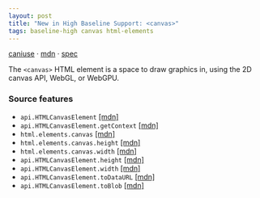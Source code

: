 ```yaml
---
layout: post
title: "New in High Baseline Support: <canvas>"
tags: baseline-high canvas html-elements
---
```


[caniuse](https://caniuse.com/?search=canvas) · [mdn](https://developer.mozilla.org/en-US/search?q=<canvas>) · [spec](https://html.spec.whatwg.org/multipage/canvas.html#canvas)

The `<canvas>` HTML element is a space to draw graphics in, using the 2D canvas API, WebGL, or WebGPU.

### Source features

- ``api.HTMLCanvasElement`` [[mdn]](https://developer.mozilla.org/en-US/search?q=api.HTMLCanvasElement)
- ``api.HTMLCanvasElement.getContext`` [[mdn]](https://developer.mozilla.org/en-US/search?q=api.HTMLCanvasElement.getContext)
- ``html.elements.canvas`` [[mdn]](https://developer.mozilla.org/en-US/search?q=html.elements.canvas)
- ``html.elements.canvas.height`` [[mdn]](https://developer.mozilla.org/en-US/search?q=html.elements.canvas.height)
- ``html.elements.canvas.width`` [[mdn]](https://developer.mozilla.org/en-US/search?q=html.elements.canvas.width)
- ``api.HTMLCanvasElement.height`` [[mdn]](https://developer.mozilla.org/en-US/search?q=api.HTMLCanvasElement.height)
- ``api.HTMLCanvasElement.width`` [[mdn]](https://developer.mozilla.org/en-US/search?q=api.HTMLCanvasElement.width)
- ``api.HTMLCanvasElement.toDataURL`` [[mdn]](https://developer.mozilla.org/en-US/search?q=api.HTMLCanvasElement.toDataURL)
- ``api.HTMLCanvasElement.toBlob`` [[mdn]](https://developer.mozilla.org/en-US/search?q=api.HTMLCanvasElement.toBlob)

